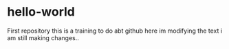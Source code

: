 # hello-world
First repository
this is a training to do abt github
here im modifying the text
i am still making changes..